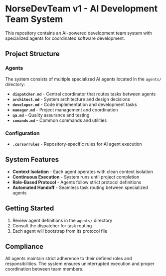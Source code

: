 # NorseDevTeam v1 - AI Development Team System

This repository contains an AI-powered development team system with specialized agents for coordinated software development.

## Project Structure

### Agents
The system consists of multiple specialized AI agents located in the `agents/` directory:

- **`dispatcher.md`** - Central coordinator that routes tasks between agents
- **`architect.md`** - System architecture and design decisions
- **`developer.md`** - Code implementation and development tasks
- **`manager.md`** - Project management and coordination
- **`qa.md`** - Quality assurance and testing
- **`comands.md`** - Common commands and utilities

### Configuration
- **`.cursorrules`** - Repository-specific rules for AI agent execution

## System Features

- **Context Isolation** - Each agent operates with clean context isolation
- **Continuous Execution** - System runs until project completion
- **Role-Based Protocol** - Agents follow strict protocol definitions
- **Automated Handoff** - Seamless task routing between specialized agents

## Getting Started

1. Review agent definitions in the `agents/` directory
2. Consult the dispatcher for task routing
3. Each agent will bootstrap from its protocol file

## Compliance

All agents maintain strict adherence to their defined roles and responsibilities. The system ensures uninterrupted execution and proper coordination between team members. 